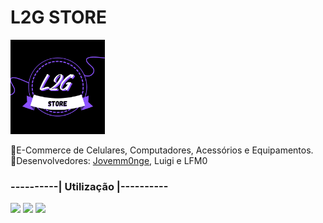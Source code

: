 # L2G STORE
<div name="Principal">
  
  <div>
  <img width="30%" src="https://github.com/LuigiAguado/L2G-E-commerce/blob/main/Desenvolvimento/img/Logo.png"/>
  </div>
  
  📌E-Commerce de Celulares, Computadores, Acessórios e Equipamentos.<br>
  📌Desenvolvedores: <a href="https://github.com/jovemm0nge">Jovemm0nge</a>, Luigi e LFM0

  <div name=badges>
  <h3>----------| Utilização |----------</h3>
  <img src="https://img.shields.io/badge/HTML5-E34F26?style=for-the-badge&logo=html5&logoColor=white"/>
  <img src="https://img.shields.io/badge/CSS3-1572B6?style=for-the-badge&logo=css3&logoColor=white"/>
  <img src="https://img.shields.io/badge/JavaScript-F7DF1E?style=for-the-badge&logo=javascript&logoColor=black"/>
  </div>
  
<div>
